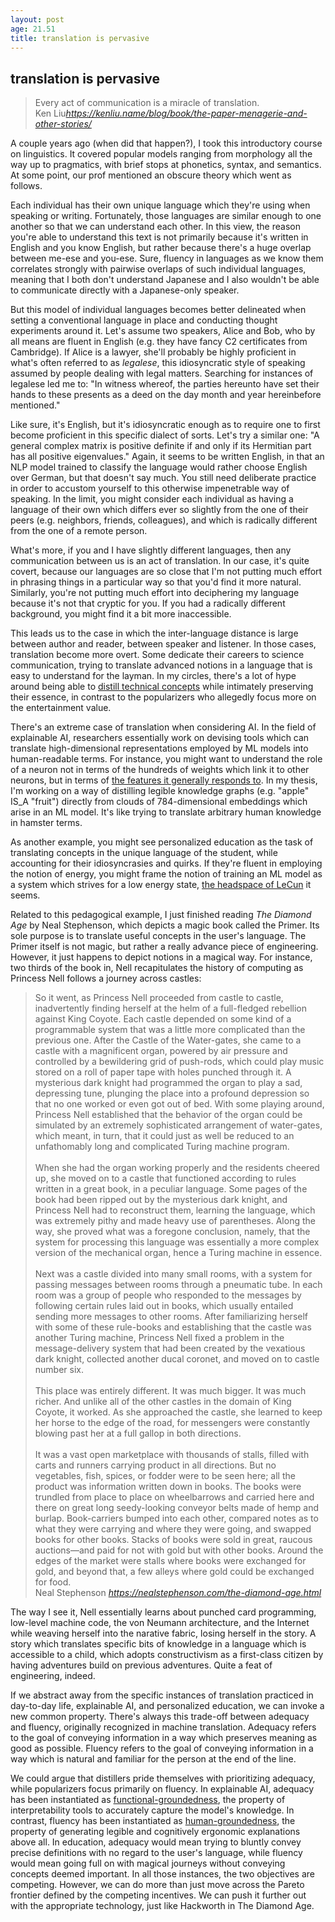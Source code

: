 ```yaml
---
layout: post
age: 21.51
title: translation is pervasive
---
```


## translation is pervasive

<div class="top-pad"><blockquote class="quoteback" darkmode="" data-title="The Paper Menagerie" data-author="Ken Liu" cite="https://kenliu.name/blog/book/the-paper-menagerie-and-other-stories/">
Every act of communication is a miracle of translation.
<footer>Ken Liu<cite><a href="https://kenliu.name/blog/book/the-paper-menagerie-and-other-stories/">https://kenliu.name/blog/book/the-paper-menagerie-and-other-stories/</a></cite></footer>
</blockquote><script note="" src="https://cdn.jsdelivr.net/gh/Blogger-Peer-Review/quotebacks@1/quoteback.js"></script></div>

A couple years ago (when did that happen?), I took this introductory course on linguistics. It covered popular models ranging from morphology all the way up to pragmatics, with brief stops at phonetics, syntax, and semantics. At some point, our prof mentioned an obscure theory which went as follows.

Each individual has their own unique language which they're using when speaking or writing. Fortunately, those languages are similar enough to one another so that we can understand each other. In this view, the reason you're able to understand this text is not primarily because it's written in English and you know English, but rather because there's a huge overlap between me-ese and you-ese. Sure, fluency in languages as we know them correlates strongly with pairwise overlaps of such individual languages, meaning that I both don't understand Japanese and I also wouldn't be able to communicate directly with a Japanese-only speaker.

But this model of individual languages becomes better delineated when setting a conventional language in place and conducting thought experiments around it. Let's assume two speakers, Alice and Bob, who by all means are fluent in English (e.g. they have fancy C2 certificates from Cambridge). If Alice is a lawyer, she'll probably be highly proficient in what's often referred to as _legalese_, this idiosyncratic style of speaking assumed by people dealing with legal matters. Searching for instances of legalese led me to: "In witness whereof, the parties hereunto have set their hands to these presents as a deed on the day month and year hereinbefore mentioned."

Like sure, it's English, but it's idiosyncratic enough as to require one to first become proficient in this specific dialect of sorts. Let's try a similar one: "A general complex matrix is positive definite if and only if its Hermitian part has all positive eigenvalues." Again, it seems to be written English, in that an NLP model trained to classify the language would rather choose English over German, but that doesn't say much. You still need deliberate practice in order to accustom yourself to this otherwise impenetrable way of speaking. In the limit, you might consider each individual as having a language of their own which differs ever so slightly from the one of their peers (e.g. neighbors, friends, colleagues), and which is radically different from the one of a remote person.

What's more, if you and I have slightly different languages, then any communication between us is an act of translation. In our case, it's quite covert, because our languages are so close that I'm not putting much effort in phrasing things in a particular way so that you'd find it more natural. Similarly, you're not putting much effort into deciphering my language because it's not that cryptic for you. If you had a radically different background, you might find it a bit more inaccessible.

This leads us to the case in which the inter-language distance is large between author and reader, between speaker and listener. In those cases, translation become more overt. Some dedicate their careers to science communication, trying to translate advanced notions in a language that is easy to understand for the layman. In my circles, there's a lot of hype around being able to [distill technical concepts](https://www.lesswrong.com/posts/zo9zKcz47JxDErFzQ/call-for-distillers) while intimately preserving their essence, in contrast to the popularizers who allegedly focus more on the entertainment value.

There's an extreme case of translation when considering AI. In the field of explainable AI, researchers essentially work on devising tools which can translate high-dimensional representations employed by ML models into human-readable terms. For instance, you might want to understand the role of a neuron not in terms of the hundreds of weights which link it to other neurons, but in terms of [the features it generally responds to](https://distill.pub/2021/multimodal-neurons/). In my thesis, I'm working on a way of distilling legible knowledge graphs (e.g. "apple" IS_A "fruit") directly from clouds of 784-dimensional embeddings which arise in an ML model. It's like trying to translate arbitrary human knowledge in hamster terms.

As another example, you might see personalized education as the task of translating concepts in the unique language of the student, while accounting for their idiosyncrasies and quirks. If they're fluent in employing the notion of energy, you might frame the notion of training an ML model as a system which strives for a low energy state, [the headspace of LeCun](https://ai.facebook.com/blog/self-supervised-learning-the-dark-matter-of-intelligence/) it seems.

Related to this pedagogical example, I just finished reading _The Diamond Age_ by Neal Stephenson, which depicts a magic book called the Primer. Its sole purpose is to translate useful concepts in the user's language. The Primer itself is not magic, but rather a really advance piece of engineering. However, it just happens to depict notions in a magical way. For instance, two thirds of the book in, Nell recapitulates the history of computing as Princess Nell follows a journey across castles:

<div class="top-pad"><blockquote class="quoteback" darkmode="" data-title="The Diamond Age" data-author="Neal Stephenson" cite="https://nealstephenson.com/the-diamond-age.html">
<div><div><span>So it went, as Princess Nell proceeded from castle to castle, inadvertently finding herself at the helm of a full-fledged rebellion against King Coyote. Each castle depended on some kind of a programmable system that was a little more complicated than the previous one. After the Castle of the Water-gates, she came to a castle with a magnificent organ, powered by air pressure and controlled by a bewildering grid of push-rods, which could play music stored on a roll of paper tape with holes punched through it. A mysterious dark knight had programmed the organ to play a sad, depressing tune, plunging the place into a profound depression so that no one worked or even got out of bed. With some playing around, Princess Nell established that the behavior of the organ could be simulated by an extremely sophisticated arrangement of water-gates, which meant, in turn, that it could just as well be reduced to an unfathomably long and complicated Turing machine program.</span></div><br><div><span>When she had the organ working properly and the residents cheered up, she moved on to a castle that functioned according to rules written in a great book, in a peculiar language. Some pages of the book had been ripped out by the mysterious dark knight, and Princess Nell had to reconstruct them, learning the language, which was extremely pithy and made heavy use of parentheses. Along the way, she proved what was a foregone conclusion, namely, that the system for processing this language was essentially a more complex version of the mechanical organ, hence a Turing machine in essence.</span></div><br><div><span>Next was a castle divided into many small rooms, with a system for passing messages between rooms through a pneumatic tube. In each room was a group of people who responded to the messages by following certain rules laid out in books, which usually entailed sending more messages to other rooms. After familiarizing herself with some of these rule-books and establishing that the castle was another Turing machine, Princess Nell fixed a problem in the message-delivery system that had been created by the vexatious dark knight, collected another ducal coronet, and moved on to castle number six.</span></div><br><div><span>This place was entirely different. It was much bigger. It was much richer. And unlike all of the other castles in the domain of King Coyote, it worked. As she approached the castle, she learned to keep her horse to the edge of the road, for messengers were constantly blowing past her at a full gallop in both directions.</span></div><br><div><span>It was a vast open marketplace with thousands of stalls, filled with carts and runners carrying product in all directions. But no vegetables, fish, spices, or fodder were to be seen here; all the product was information written down in books. The books were trundled from place to place on wheelbarrows and carried here and there on great long seedy-looking conveyor belts made of hemp and burlap. Book-carriers bumped into each other, compared notes as to what they were carrying and where they were going, and swapped books for other books. Stacks of books were sold in great, raucous auctions—and paid for not with gold but with other books. Around the edges of the market were stalls where books were exchanged for gold, and beyond that, a few alleys where gold could be exchanged for food.</span></div></div>
<footer>Neal Stephenson<cite> <a href="https://nealstephenson.com/the-diamond-age.html">https://nealstephenson.com/the-diamond-age.html</a></cite></footer>
</blockquote><script note="" src="https://cdn.jsdelivr.net/gh/Blogger-Peer-Review/quotebacks@1/quoteback.js"></script></div>

The way I see it, Nell essentially learns about punched card programming, low-level machine code, the von Neumann architecture, and the Internet while weaving herself into the narative fabric, losing herself in the story. A story which translates specific bits of knowledge in a language which is accessible to a child, which adopts constructivism as a first-class citizen by having adventures build on previous adventures. Quite a feat of engineering, indeed.

If we abstract away from the specific instances of translation practiced in day-to-day life, explainable AI, and personalized education, we can invoke a new common property. There's always this trade-off between adequacy and fluency, originally recognized in machine translation. Adequacy refers to the goal of conveying information in a way which preserves meaning as good as possible. Fluency refers to the goal of conveying information in a way which is natural and familiar for the person at the end of the line.

We could argue that distillers pride themselves with prioritizing adequacy, while popularizers focus primarily on fluency. In explainable AI, adequacy has been instantiated as [functional-groundedness](https://arxiv.org/abs/2108.04840), the property of interpretability tools to accurately capture the model's knowledge. In contrast, fluency has been instantiated as [human-groundedness](https://arxiv.org/abs/2108.04840), the property of generating legible and cognitively ergonomic explanations above all. In education, adequacy would mean trying to bluntly convey precise definitions with no regard to the user's language, while fluency would mean going full on with magical journeys without conveying concepts deemed important. In all those instances, the two objectives are competing. However, we can do more than just move across the Pareto frontier defined by the competing incentives. We can push it further out with the appropriate technology, just like Hackworth in The Diamond Age.
